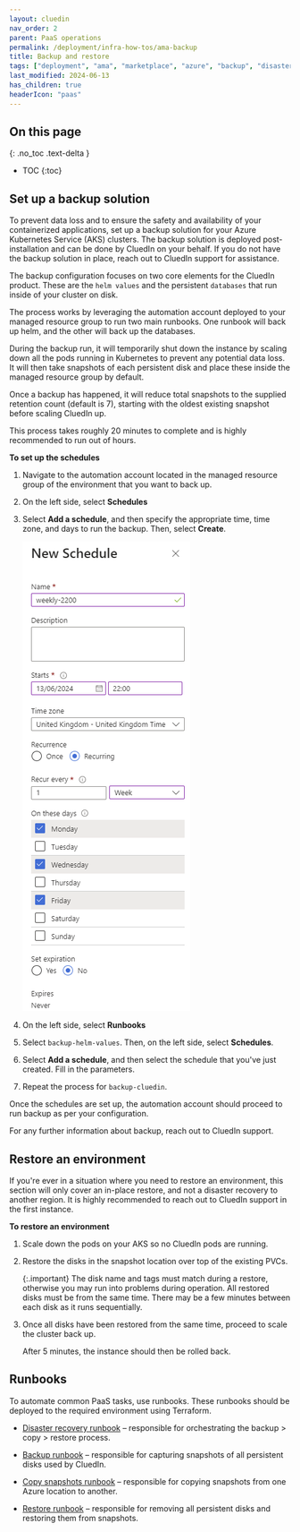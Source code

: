 ```yaml
---
layout: cluedin
nav_order: 2
parent: PaaS operations
permalink: /deployment/infra-how-tos/ama-backup
title: Backup and restore
tags: ["deployment", "ama", "marketplace", "azure", "backup", "disaster recovery", "DR"]
last_modified: 2024-06-13
has_children: true
headerIcon: "paas"
---
```

## On this page
{: .no_toc .text-delta }
- TOC
{:toc}

## Set up a backup solution

To prevent data loss and to ensure the safety and availability of your containerized applications, set up a backup solution for your Azure Kubernetes Service (AKS) clusters. The backup solution is deployed post-installation and can be done by CluedIn on your behalf. If you do not have the backup solution in place, reach out to CluedIn support for assistance.

The backup configuration focuses on two core elements for the CluedIn product. These are the `helm values` and the persistent `databases` that run inside of your cluster on disk.

The process works by leveraging the automation account deployed to your managed resource group to run two main runbooks. One runbook will back up helm, and the other will back up the databases.

During the backup run, it will temporarily shut down the instance by scaling down all the pods running in Kubernetes to prevent any potential data loss. It will then take snapshots of each persistent disk and place these inside the managed resource group by default.

Once a backup has happened, it will reduce total snapshots to the supplied retention count (default is 7), starting with the oldest existing snapshot before scaling CluedIn up.

This process takes roughly 20 minutes to complete and is highly recommended to run out of hours.

**To set up the schedules**

1. Navigate to the automation account located in the managed resource group of the environment that you want to back up.

1. On the left side, select **Schedules**

1. Select **Add a schedule**, and then specify the appropriate time, time zone, and days to run the backup. Then, select **Create**.

   ![backup-schedule](../../assets/images/ama/howtos/backup-schedule.png)

1. On the left side, select **Runbooks**

1. Select `backup-helm-values`. Then, on the left side, select **Schedules**.

1. Select **Add a schedule**, and then select the schedule that you've just created. Fill in the parameters.

1. Repeat the process for `backup-cluedin`.

Once the schedules are set up, the automation account should proceed to run backup as per your configuration.

For any further information about backup, reach out to CluedIn support.

## Restore an environment

If you're ever in a situation where you need to restore an environment, this section will only cover an in-place restore, and not a disaster recovery to another region. It is highly recommended to reach out to CluedIn support in the first instance. 

**To restore an environment**

1. Scale down the pods on your AKS so no CluedIn pods are running.

1. Restore the disks in the snapshot location over top of the existing PVCs.

   {:.important}
   The disk name and tags must match during a restore, otherwise you may run into problems during operation.
   All restored disks must be from the same time. There may be a few minutes between each disk as it runs sequentially.

1. Once all disks have been restored from the same time, proceed to scale the cluster back up.

    After 5 minutes, the instance should then be rolled back.

## Runbooks

To automate common PaaS tasks, use runbooks. These runbooks should be deployed to the required environment using Terraform.

- [Disaster recovery runbook](/paas-operations/automation/disaster-recovery-runbook) – responsible for orchestrating the backup > copy > restore process.

- [Backup runbook](/paas-operations/automation/backup-runbook) – responsible for capturing snapshots of all persistent disks used by CluedIn.

- [Copy snapshots runbook](/paas-operations/automation/copy-snapshots-runbook) – responsible for copying snapshots from one Azure location to another.

- [Restore runbook](/paas-operations/automation/restore-runbook) – responsible for removing all persistent disks and restoring them from snapshots.
